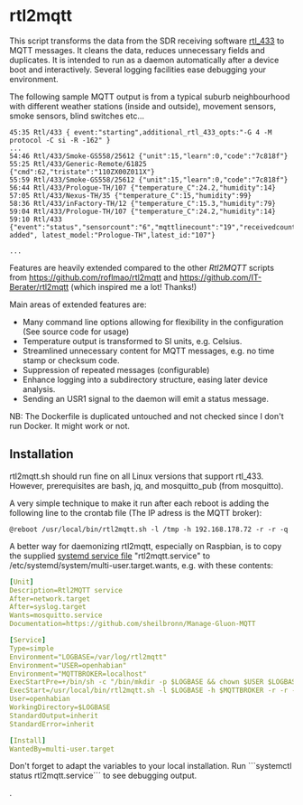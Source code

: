 # rtl2mqtt

This script transforms the data from the SDR receiving software [rtl_433](https://github.com/merbanan/rtl_433) to MQTT messages.
It cleans the data, reduces unnecessary fields and duplicates. It is intended to run as a daemon automatically after a device boot and interactively. Several logging facilities ease debugging your environment.

The following sample MQTT output is from a typical suburb neighbourhood with different weather stations (inside and outside), movement sensors, smoke sensors, blind switches etc...

```log
45:35 Rtl/433 { event:"starting",additional_rtl_433_opts:"-G 4 -M protocol -C si -R -162" }
...
54:46 Rtl/433/Smoke-GS558/25612 {"unit":15,"learn":0,"code":"7c818f"}
55:25 Rtl/433/Generic-Remote/61825 {"cmd":62,"tristate":"110ZX00Z011X"}
55:59 Rtl/433/Smoke-GS558/25612 {"unit":15,"learn":0,"code":"7c818f"}
56:44 Rtl/433/Prologue-TH/107 {"temperature_C":24.2,"humidity":14}
57:05 Rtl/433/Nexus-TH/35 {"temperature_C":15,"humidity":99}
58:36 Rtl/433/inFactory-TH/12 {"temperature_C":15.3,"humidity":79}
59:04 Rtl/433/Prologue-TH/107 {"temperature_C":24.2,"humidity":14}
59:10 Rtl/433 {"event":"status","sensorcount":"6","mqttlinecount":"19","receivedcount":"21",note:"sensor added", latest_model:"Prologue-TH",latest_id:"107"}

...
```

Features are heavily extended compared to the other *Rtl2MQTT* scripts from https://github.com/roflmao/rtl2mqtt and https://github.com/IT-Berater/rtl2mqtt (which inspired me a lot! Thanks!)

Main areas of extended features are:

 * Many command line options allowing for flexibility in the configuration (See source code for usage)
 * Temperature output is transformed to SI units, e.g. Celsius.
 * Streamlined unnecessary content for MQTT messages, e.g. no time stamp or checksum code.
 * Suppression of repeated messages (configurable)
 * Enhance logging into a subdirectory structure, easing later device analysis.
 * Sending an USR1 signal to the daemon will emit a status message.

NB: The Dockerfile is duplicated untouched and not checked since I don't run Docker. It might work or not.

## Installation

rtl2mqtt.sh should run fine on all Linux versions that support rtl_433.
However, prerequisites are bash, jq, and mosquitto_pub (from mosquitto).

A very simple technique to make it run after each reboot is adding the following line to the crontab file 
(The IP adress is the MQTT broker):

```crontab
@reboot /usr/local/bin/rtl2mqtt.sh -l /tmp -h 192.168.178.72 -r -r -q
```

A better way for daemonizing rtl2mqtt, especially on Raspbian, is to copy the supplied [systemd service file](https://www.raspberrypi.org/documentation/linux/usage/systemd.md) "rtl2mqtt.service" to /etc/systemd/system/multi-user.target.wants, e.g. with these contents:

```YAML
[Unit]
Description=Rtl2MQTT service
After=network.target
After=syslog.target
Wants=mosquitto.service
Documentation=https://github.com/sheilbronn/Manage-Gluon-MQTT

[Service]
Type=simple
Environment="LOGBASE=/var/log/rtl2mqtt"
Environment="USER=openhabian"
Environment="MQTTBROKER=localhost"
ExecStartPre=+/bin/sh -c "/bin/mkdir -p $LOGBASE && chown $USER $LOGBASE && logger $LOGBASE in place."
ExecStart=/usr/local/bin/rtl2mqtt.sh -l $LOGBASE -h $MQTTBROKER -r -r -q
User=openhabian
WorkingDirectory=$LOGBASE
StandardOutput=inherit
StandardError=inherit

[Install]
WantedBy=multi-user.target
```

Don't forget to adapt the variables to your local installation. Run ```systemctl status rtl2mqtt.service´´´ to see debugging output.

.
